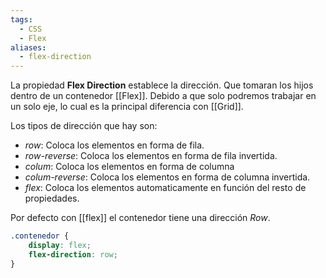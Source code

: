 ```yaml
---
tags:
  - CSS
  - Flex
aliases:
  - flex-direction
---
```

La propiedad **Flex Direction** establece la dirección. Que tomaran los hijos dentro de un contenedor [[Flex]]. Debido a que solo podremos trabajar en un solo eje, lo cual es la principal diferencia con [[Grid]].

Los tipos de dirección que hay son:
 - *row*: Coloca los elementos en forma de fila.
 - *row-reverse*: Coloca los elementos en forma de fila invertida.
 - *colum*: Coloca los elementos en forma de columna
 - *colum-reverse*: Coloca los elementos en forma de columna invertida.
 - *flex*: Coloca los elementos automaticamente en función del resto de propiedades.

Por defecto con [[flex]] el contenedor tiene una dirección *Row*.
```css
.contenedor {
	display: flex;
	flex-direction: row;
}
```
